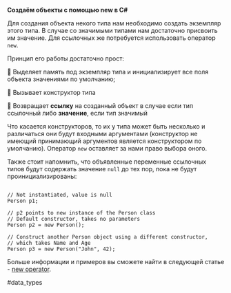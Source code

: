 **Создаём объекты с помощью new в C#**

Для создания объекта некого типа нам необходимо создать экземпляр этого типа. В случае со значимыми типами нам достаточно присвоить им значение. Для ссылочных же потребуется использовать оператор `new`.

Принцип его работы достаточно прост:

🔸 Выделяет память под экземпляр типа и инициализирует все поля объекта значениями по умолчанию;

🔸 Вызывает конструктор типа

🔸 Возвращает **ссылку** на созданный объект в случае если тип ссылочный либо **значение**, если тип значимый

Что касается конструкторов, то их у типа может быть несколько и различаться они будут входными аргументами (конструктор не имеющий принимающий аргументов является конструктором по умолчанию). Оператор `new` оставляет за нами право выбора оного.

Также стоит напомнить, что объявленные переменные ссылочных типов будут содержать значение `null` до тех пор, пока не будут проинициализированы:

```

// Not instantiated, value is null
Person p1;

// p2 points to new instance of the Person class
// Default constructor, takes no parameters
Person p2 = new Person();
 
// Construct another Person object using a different constructor,
// which takes Name and Age
Person p3 = new Person("John", 42);
```

Больше информации и примеров вы сможете найти в следующей статье - [new operator](https://docs.microsoft.com/en-us/dotnet/csharp/language-reference/keywords/new-operator).

#data_types